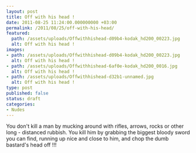 ```yaml
---
layout: post
title: Off with his head !
date: 2011-08-25 11:24:00.000000000 +03:00
permalink: /2011/08/25/off-with-his-head/
featured:
  path: /assets/uploads/Offwithhishead-d09b4-kodak_hd200_00223.jpg
  alt: Off with his head !
images:
- path: /assets/uploads/Offwithhishead-d09b4-kodak_hd200_00223.jpg
  alt: Off with his head !
- path: /assets/uploads/Offwithhishead-6af0e-kodak_hd200_0016.jpg
  alt: Off with his head !
- path: /assets/uploads/Offwithhishead-d32b1-unnamed.jpg
  alt: Off with his head !
type: post
published: false
status: draft
categories:
- Nudes
---
```


You don't kill a man by mucking around with rifles, arrows, rocks or other long - distanced rubbish. 
You kill him by grabbing the biggest bloody sword you can find, running up nice and close to him, and chop the dumb bastard's head off !!!
